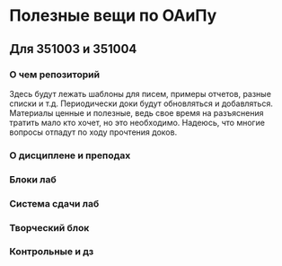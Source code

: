 # Полезные вещи по ОАиПу
## Для 351003 и 351004 
### О чем репозиторий
Здесь будут лежать шаблоны для писем, примеры отчетов, разные списки и т.д. Периодически доки будут обновляться и добавляться. Материалы ценные и полезные, ведь свое время на разъяснения тратить мало кто хочет, но это необходимо. Надеюсь, что многие вопросы отпадут по ходу прочтения доков.
### О дисциплене и преподах
### Блоки лаб
### Система сдачи лаб
### Творческий блок
### Контрольные и дз

